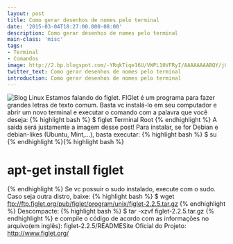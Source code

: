 ```yaml
---
layout: post
title: Como gerar desenhos de nomes pelo terminal
date: '2015-03-04T18:27:00.000-08:00'
description: Como gerar desenhos de nomes pelo terminal
main-class: 'misc'
tags:
- Terminal
- Comandos
image: http://2.bp.blogspot.com/-YRqkTiqe16U/VWPL10VFRyI/AAAAAAAABQY/j0pIxJXM2Ow/s72-c/figlet.png
twitter_text: Como gerar desenhos de nomes pelo terminal
introduction: Como gerar desenhos de nomes pelo terminal
---
```

![Blog Linux](http://2.bp.blogspot.com/-YRqkTiqe16U/VWPL10VFRyI/AAAAAAAABQY/j0pIxJXM2Ow/s640/figlet.png "Blog Linux")
Estamos falando do figlet. FIGlet é um programa para fazer grandes letras de texto comum. Basta vc  instalá-lo em seu computador e abrir um novo terminal e executar o  comando com a palavra que você deseja:
{% highlight bash %}
$ figlet Terminal Root
{% endhighlight %}
A saída será justamente a imagem desse post!
Para instalar, se for Debian e debian-likes (Ubuntu, Mint,…), basta executar:
{% highlight bash %}
$ su
{% endhighlight %}{% highlight bash %}
# apt-get install figlet
{% endhighlight %}
Se vc possuir o sudo instalado, execute com o sudo.
Caso seja outra distro, baixe:
{% highlight bash %}
$ wget ftp://ftp.figlet.org/pub/figlet/program/unix/figlet-2.2.5.tar.gz
{% endhighlight %}
Descompacte:
{% highlight bash %}
$ tar -xzvf figlet-2.2.5.tar.gz
{% endhighlight %}
e compile o código de acordo com as informações no arquivo(em inglês):
figlet-2.2.5/READMESite Oficial do Projeto: http://www.figlet.org/
